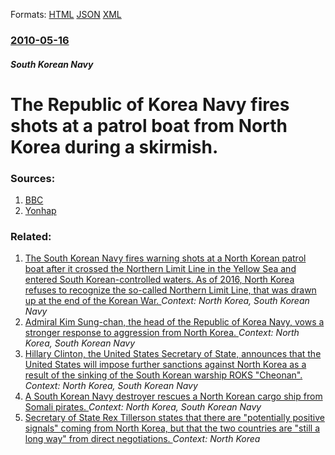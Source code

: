 
Formats: [HTML](/news/2010/05/16/the-republic-of-korea-navy-fires-shots-at-a-patrol-boat-from-north-korea-during-a-skirmish.html)  [JSON](/news/2010/05/16/the-republic-of-korea-navy-fires-shots-at-a-patrol-boat-from-north-korea-during-a-skirmish.json)  [XML](/news/2010/05/16/the-republic-of-korea-navy-fires-shots-at-a-patrol-boat-from-north-korea-during-a-skirmish.xml)  

### [2010-05-16](/news/2010/05/16/index.md)

##### South Korean Navy
# The Republic of Korea Navy fires shots at a patrol boat from North Korea during a skirmish. 




### Sources:

1. [BBC](http://news.bbc.co.uk/2/hi/asia-pacific/8685053.stm)
2. [Yonhap](http://english.yonhapnews.co.kr/national/2010/05/16/95/0301000000AEN20100516001500315F.HTML)

### Related:

1. [The South Korean Navy fires warning shots at a North Korean patrol boat after it crossed the Northern Limit Line in the Yellow Sea and entered South Korean-controlled waters. As of 2016, North Korea refuses to recognize the so-called Northern Limit Line, that was drawn up at the end of the Korean War. ](/news/2016/02/8/the-south-korean-navy-fires-warning-shots-at-a-north-korean-patrol-boat-after-it-crossed-the-northern-limit-line-in-the-yellow-sea-and-enter.md) _Context: North Korea, South Korean Navy_
2. [Admiral Kim Sung-chan, the head of the Republic of Korea Navy, vows a stronger response to aggression from North Korea. ](/news/2011/06/15/admiral-kim-sung-chan-the-head-of-the-republic-of-korea-navy-vows-a-stronger-response-to-aggression-from-north-korea.md) _Context: North Korea, South Korean Navy_
3. [Hillary Clinton, the United States Secretary of State, announces that the United States will impose further sanctions against North Korea as a result of the sinking of the South Korean warship ROKS "Cheonan". ](/news/2010/07/21/hillary-clinton-the-united-states-secretary-of-state-announces-that-the-united-states-will-impose-further-sanctions-against-north-korea-as.md) _Context: North Korea, South Korean Navy_
4. [ A South Korean Navy destroyer rescues a North Korean cargo ship from Somali pirates. ](/news/2009/05/4/a-south-korean-navy-destroyer-rescues-a-north-korean-cargo-ship-from-somali-pirates.md) _Context: North Korea, South Korean Navy_
5. [Secretary of State Rex Tillerson states that there are "potentially positive signals" coming from North Korea, but that the two countries are "still a long way" from direct negotiations. ](/news/2018/03/8/secretary-of-state-rex-tillerson-states-that-there-are-potentially-positive-signals-coming-from-north-korea-but-that-the-two-countries-ar.md) _Context: North Korea_
